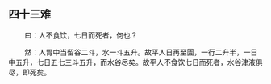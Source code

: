 ## 四十三难
<p>&emsp;&emsp;
曰：人不食饮，七日而死者，何也？
</p>
<p>&emsp;&emsp;
然：人胃中当留谷二斗，水一斗五升。故平人日再至圊，一行二升半，一日中五升，七日五七三斗五升，而水谷尽矣。故平人不食饮七日而死者，水谷津液俱尽，即死矣。
</p>


